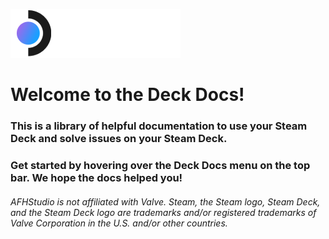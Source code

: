 ![Deck Docs Logo](https://raw.githubusercontent.com/AFHStudio/docs/main/docs/.vuepress/public/deckdocs.png)

# Welcome to the Deck Docs! 

### This is a library of helpful documentation to use your Steam Deck and solve issues on your Steam Deck.
### Get started by hovering over the Deck Docs menu on the top bar. We hope the docs helped you! 

###### AFHStudio is not affiliated with Valve. Steam, the Steam logo, Steam Deck, and the Steam Deck logo are trademarks and/or registered trademarks of Valve Corporation in the U.S. and/or other countries.
